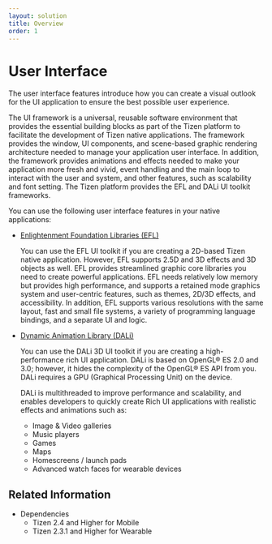 ```yaml
---
layout: solution
title: Overview
order: 1
---
```


# User Interface

The user interface features introduce how you can create a visual outlook for the UI application to ensure the best possible user experience.

The UI framework is a universal, reusable software environment that provides the essential building blocks as part of the Tizen platform to facilitate the development of Tizen native applications. The framework provides the window, UI components, and scene-based graphic rendering architecture needed to manage your application user interface. In addition, the framework provides animations and effects needed to make your application more fresh and vivid, event handling and the main loop to interact with the user and system, and other features, such as scalability and font setting. The Tizen platform provides the EFL and DALi UI toolkit frameworks.

You can use the following user interface features in your native applications:

- [Enlightenment Foundation Libraries (EFL)](efl/index.md)

  You can use the EFL UI toolkit if you are creating a 2D-based Tizen native application. However, EFL supports 2.5D and 3D effects and 3D objects as well. EFL provides streamlined graphic core libraries you need to create powerful applications. EFL needs relatively low memory but provides high performance, and supports a retained mode graphics system and user-centric features, such as themes, 2D/3D effects, and accessibility. In addition, EFL supports various resolutions with the same layout, fast and small file systems, a variety of programming language bindings, and a separate UI and logic.

- [Dynamic Animation Library (DALi)](dali/index.md)

  You can use the DALi 3D UI toolkit if you are creating a high-performance rich UI application. DALi is based on OpenGL&reg; ES 2.0 and 3.0; however, it hides the complexity of the OpenGL&reg; ES API from you. DALi requires a GPU (Graphical Processing Unit) on the device.

  DALi is multithreaded to improve performance and scalability, and enables developers to quickly create Rich UI applications with realistic effects and animations such as:

  - Image & Video galleries
  - Music players
  - Games
  - Maps
  - Homescreens / launch pads
  - Advanced watch faces for wearable devices

## Related Information
- Dependencies
  - Tizen 2.4 and Higher for Mobile
  - Tizen 2.3.1 and Higher for Wearable
